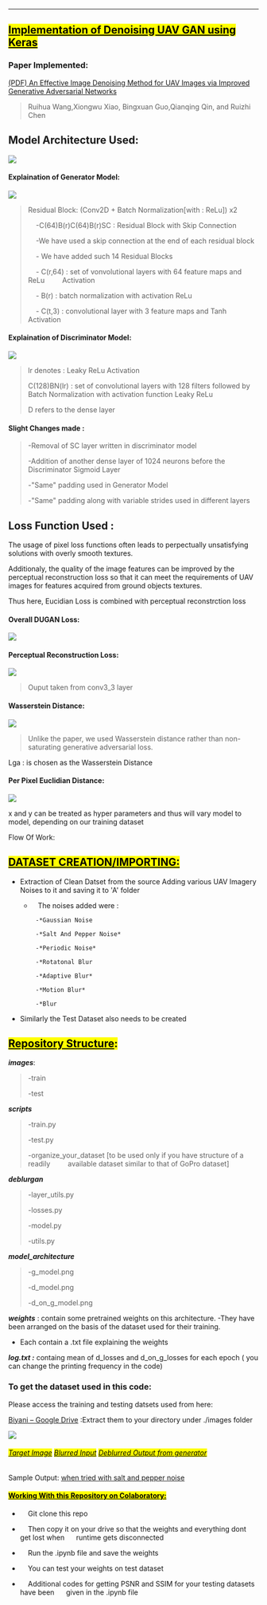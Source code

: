 ---

## <mark>**<u>Implementation of Denoising UAV GAN using Keras</u>**</mark>

### Paper Implemented:



[(PDF) An Effective Image Denoising Method for UAV Images via Improved Generative Adversarial Networks](https://www.researchgate.net/publication/325927524_An_Effective_Image_Denoising_Method_for_UAV_Images_via_Improved_Generative_Adversarial_Networks)

> Ruihua Wang,Xiongwu Xiao, Bingxuan Guo,Qianqing Qin, and Ruizhi Chen



## Model Architecture Used:

**![](https://lh4.googleusercontent.com/qvOizGJWNjBmkinDzuO2BxIVGd8NmnDD3rDczSylJ8uqeQqW7Fi-wYcnvJYLwPdtw4ceEhc6eOE8NEQEYAYEuPFTrLVPUZmoaB1N0hcEqR-dBjk0l8Az7APkFWlOSJ5XV6_zo1yk)**

#### Explaination of Generator Model:



**![](https://lh4.googleusercontent.com/uC4lEgZFqnTz0g9CNe7ibI4Ic14fh5ZoII9kOFawoZt4U6vDNnI_gJ9Z-uROJyITOkXvzZyYyc_WjSTMgl7HTWEGy1MQLu91Y5pijXvgulftWleMb8xgZNy_M9ozqUx7N3emPqgV)**

> Residual Block: (Conv2D + Batch Normalization[with : ReLu]) x2
> 
>     -C(64)B(r)C(64)B(r)SC : Residual Block with Skip Connection
> 
>     -We have used a skip connection at the end of each residual block
> 
>     - We have added such 14 Residual Blocks
> 
>     -  C(r,64) : set of vonvolutional layers with 64 feature maps and ReLu         Activation
> 
>     - B(r) : batch normalization with activation ReLu
> 
>     - C(t,3) : convolutional layer with 3 feature maps and Tanh Activation



#### Explaination of Discriminator Model:

**![](https://lh6.googleusercontent.com/5julg8IfmJj6XLd9JRcsdlOMJ7jlahgNnBkcEBWJCgCd-ItJCD9fts-BCDgg1r3LS0hf_ApRILARFeDsf37uY9W3y8pbwdxjjqVOSGaa0_N2HNDOL8Q0nNemrzpKfuZ5_Nf_rHVD)**

> lr denotes : Leaky ReLu Activation
> 
> C(128)BN(lr) : set of convolutional layers with 128 filters followed by Batch Normalization with activation function Leaky ReLu
> 
> D refers to the dense layer 

#### Slight Changes made :

> -Removal of SC layer written in discriminator model
> 
> -Addition of another dense layer of 1024 neurons before the Discriminator Sigmoid Layer
> 
> -"Same" padding used in Generator Model 
> 
> -"Same" padding along with variable strides used in different layers



## Loss Function Used :

The usage of pixel loss functions often leads to perpectually unsatisfying solutions with overly smooth textures.

Additionaly, the quality of the image features can be improved by the perceptual reconstruction loss so that it can meet the requirements of UAV images for features acquired from ground objects textures.

Thus here, Eucidian Loss is combined with perceptual reconstrction loss

#### Overall DUGAN Loss:



**![](https://lh6.googleusercontent.com/byHPEauHSWG9VwV6cTJOoin9e7AvGUYdEIY9txkHIidpV-OOEAM280fLpbZbbejf3Ck5EW3ukLBHIVyV-z0r8VQS8Zc4H58YDEaF_P-gXmfG7lvTTe5-WxvkVvhvDllFcxcIArOH)**

#### Perceptual Reconstruction Loss:



**![](https://lh5.googleusercontent.com/XkPa3nOTpNwCUNIlHyjJxSs3hevS7g22yB2vOyOsgFO06TaBhj6MemM04TwPLFAyFLiN0k4_Y7Z_jz-Nq1-kKGUXYRgXLhRDYJk8YjGOteuIzZSIZ-FbM-yAjvckr0bN1KiVVKnU)**

> Ouput taken from conv3_3 layer 

#### Wasserstein Distance:

**![](https://lh5.googleusercontent.com/GNz1cp7o7dfvcaxVJRhnoFFx8_jg1EXeZiKLA2ij2LLYBb8ow_xMwk7NDAnIpnhdaXMWdxJ7E8TRdqz1CSqlUqNYd7lPcA2w1gn4UHShcB8VlOUGsMoXqgwbtJ7eAB-FgOZDgt5c)**

> Unlike the paper, we used Wasserstein distance rather than non-saturating generative adversarial loss.

Lga : is chosen as the Wasserstein Distance

#### Per Pixel Euclidian Distance:

**![](https://lh4.googleusercontent.com/ZUGPm3VzIi713cbGaq3jQ3KutttOJ_-hLAB8VDHXtqfGV94pqrb-w222gA3rGAD5G2dY6iXwM3bCXWXcXmJvmRlqSc96ZXzHQ6l0cf0POiVAvS-A7w3RPXr-ILOXI6Q-e8Ve3qgK)**

x and y can be treated as hyper parameters and thus will vary model to model, depending on our training dataset

 Flow Of Work:

## <u><mark>DATASET CREATION/IMPORTING:</mark></u>

- Extraction of Clean Datset from the source Adding various UAV Imagery Noises to it and saving it to 'A' folder 
  
  -    The noises added were :
    
    ```
     -*Gaussian Noise
    
     -*Salt And Pepper Noise*
    
     -*Periodic Noise*
    
     -*Rotatonal Blur
    
     -*Adaptive Blur*
    
     -*Motion Blur*
    
     -*Blur 
    ```

- Similarly the Test Dataset also needs to be created 

## **<mark><u>Repository Structure</u>:</mark>**

***images***: 

> -train 
> 
> -test 

***scripts***

> -train.py 
> 
> -test.py 
> 
> -organize_your_dataset [to be used only if you have structure of a readily         available dataset similar to that of GoPro dataset] 

***deblurgan***

> -layer_utils.py
> 
> -losses.py
> 
> -model.py
> 
> -utils.py

***model_architecture*** 

> -g_model.png 
> 
> -d_model.png 
> 
> -d_on_g_model.png 

***weights*** : contain some pretrained weights on this architecture. -They have been arranged on the basis of the dataset used for their training.

- Each contain a .txt file explaining the weights

***log.txt :*** containg mean of d_losses and d_on_g_losses for each epoch ( you can change the printing frequency in the code)

### To get the dataset used in this code:

Please access the training and testing datsets used from here:

[Biyani – Google Drive](https://drive.google.com/drive/folders/1R0-X3xl6S7HzZ3IIRJa1J6VVUT6QuPbq?usp=sharing) :Extract them to your directory under ./images folder

**![](https://lh3.googleusercontent.com/-epsOEpVqEUgkUiw29JLzlWjA95NFbljtvzqZxoN-mnZKsK8aZwMZVLgiaXVVWHkDAfi921p7-f56lv2PpyP_KGk_IxpeK48eEKGbz7d_GPKG5_RsMzU1i_SWP7EO_-DeAPuSozk)** 

###### <mark><u>*Target Image*</u></mark>                             <mark>*<u>Blurred Input</u>*</mark>                  <mark><u>*Deblurred Output from generator*</u></mark>



Sample Output: <u>when tried with salt and pepper noise</u>

#### **<mark><u>Working With this Repository on Colaboratory:</u></mark>**

-     Git clone this repo 

-     Then copy it on your drive so that the weights and everything dont get lost when      runtime gets disconnected 

-     Run the .ipynb file and save the weights 

-     You can test your weights on test dataset 

-     Additional codes for getting PSNR and SSIM for your testing datasets have been           given in the .ipynb file

